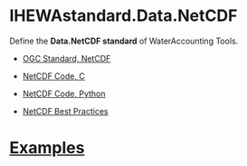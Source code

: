 # IHEWAstandard.Data.NetCDF

Define the **Data.NetCDF standard** of WaterAccounting Tools.

  - [OGC Standard, NetCDF](https://www.opengeospatial.org/standards/netcdf)
  - [NetCDF Code, C](https://github.com/Unidata/netcdf-c)
  - [NetCDF Code, Python](https://github.com/Unidata/netcdf4-python)

  - [NetCDF Best Practices](https://www.unidata.ucar.edu/software/netcdf/docs/BestPractices.html)


# [Examples](examples/README.md#netcdf)
